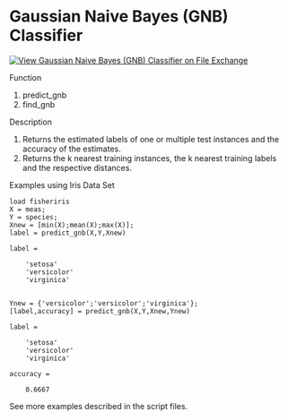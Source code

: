 # Gaussian Naive Bayes (GNB) Classifier

[![View Gaussian Naive Bayes (GNB) Classifier on File Exchange](https://www.mathworks.com/matlabcentral/images/matlab-file-exchange.svg)](https://www.mathworks.com/matlabcentral/fileexchange/76355-gaussian-naive-bayes-gnb-classifier)

Function 
1. predict_gnb
2. find_gnb

Description 
1. Returns the estimated labels of one or multiple test instances and the accuracy of the estimates.
2. Returns the k nearest training instances, the k nearest training labels and the respective distances.

Examples using Iris Data Set

    load fisheriris
    X = meas;
    Y = species;
    Xnew = [min(X);mean(X);max(X)];
    label = predict_gnb(X,Y,Xnew)
    
    label =
    
        'setosa'
        'versicolor'
        'virginica'
        
        
    Ynew = {'versicolor';'versicolor';'virginica'};
    [label,accuracy] = predict_gnb(X,Y,Xnew,Ynew)
    
    label =
    
        'setosa'
        'versicolor'
        'virginica'
        
    accuracy =
    
        0.6667

See more examples described in the script files.
